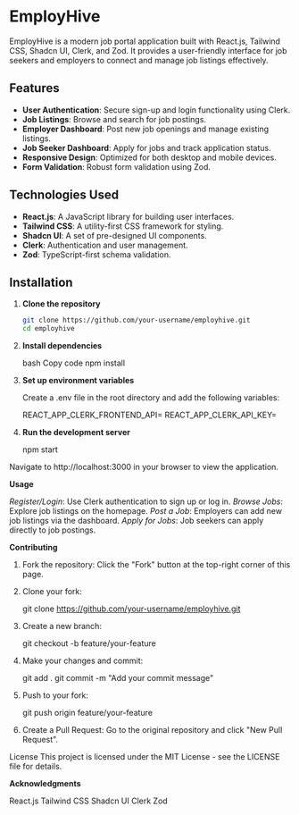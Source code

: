 # EmployHive

EmployHive is a modern job portal application built with React.js, Tailwind CSS, Shadcn UI, Clerk, and Zod. It provides a user-friendly interface for job seekers and employers to connect and manage job listings effectively.

## Features

- **User Authentication**: Secure sign-up and login functionality using Clerk.
- **Job Listings**: Browse and search for job postings.
- **Employer Dashboard**: Post new job openings and manage existing listings.
- **Job Seeker Dashboard**: Apply for jobs and track application status.
- **Responsive Design**: Optimized for both desktop and mobile devices.
- **Form Validation**: Robust form validation using Zod.

## Technologies Used

- **React.js**: A JavaScript library for building user interfaces.
- **Tailwind CSS**: A utility-first CSS framework for styling.
- **Shadcn UI**: A set of pre-designed UI components.
- **Clerk**: Authentication and user management.
- **Zod**: TypeScript-first schema validation.

## Installation

1. **Clone the repository**

   ```bash
   git clone https://github.com/your-username/employhive.git
   cd employhive
2. **Install dependencies**

    bash
    Copy code
    npm install

3. **Set up environment variables**

    Create a .env file in the root directory and add the following variables:
    
    REACT_APP_CLERK_FRONTEND_API=<your-clerk-frontend-api>
    REACT_APP_CLERK_API_KEY=<your-clerk-api-key>

4. **Run the development server**

    npm start

Navigate to http://localhost:3000 in your browser to view the application.

**Usage**

*Register/Login*: Use Clerk authentication to sign up or log in.
*Browse Jobs*: Explore job listings on the homepage.
*Post a Job*: Employers can add new job listings via the dashboard.
*Apply for Jobs*: Job seekers can apply directly to job postings.

**Contributing**

1. Fork the repository: Click the "Fork" button at the top-right corner of this page.

2. Clone your fork:
   
    git clone https://github.com/your-username/employhive.git

3. Create a new branch:

    git checkout -b feature/your-feature

4. Make your changes and commit:

    git add .
    git commit -m "Add your commit message"

5. Push to your fork:

    git push origin feature/your-feature

6. Create a Pull Request: Go to the original repository and click "New Pull Request".

License
This project is licensed under the MIT License - see the LICENSE file for details.

**Acknowledgments**

React.js
Tailwind CSS
Shadcn UI
Clerk
Zod